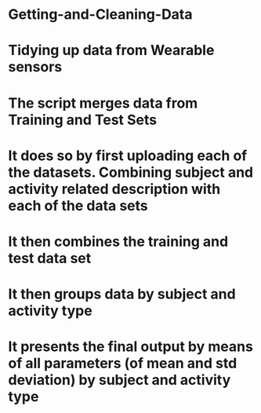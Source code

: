 # Getting-and-Cleaning-Data
# Tidying up data from Wearable sensors
# The script merges data from Training and Test Sets
# It does so by first uploading each of the datasets.  Combining subject and activity related description with each of the data sets
# It then combines the training and test data set
# It then groups data by subject and activity type
# It presents the final output by means of all parameters (of mean and std deviation) by subject and activity type

